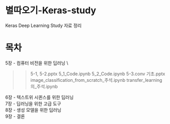 # 별따오기-Keras-study

Keras Deep Learning Study 자료 정리

# 목차

5장 - 컴퓨터 비전을 위한 딥러닝 \
  >> 5-1, 5-2.pptx
  >> 5_1_Code.ipynb
  >> 5_2_Code.ipynb
  >> 5-3.conv 기초.pptx
  >> image_classification_from_scratch_주석.ipynb
  >> transfer_learning의_주석.ipynb

6장 - 텍스트위 시퀸스를 위한 딥러닝 \
7장 - 딥러닝을 위한 고급 도구 \
8장 - 생성 모델을 위한 딥러닝 \
9장 - 결론
